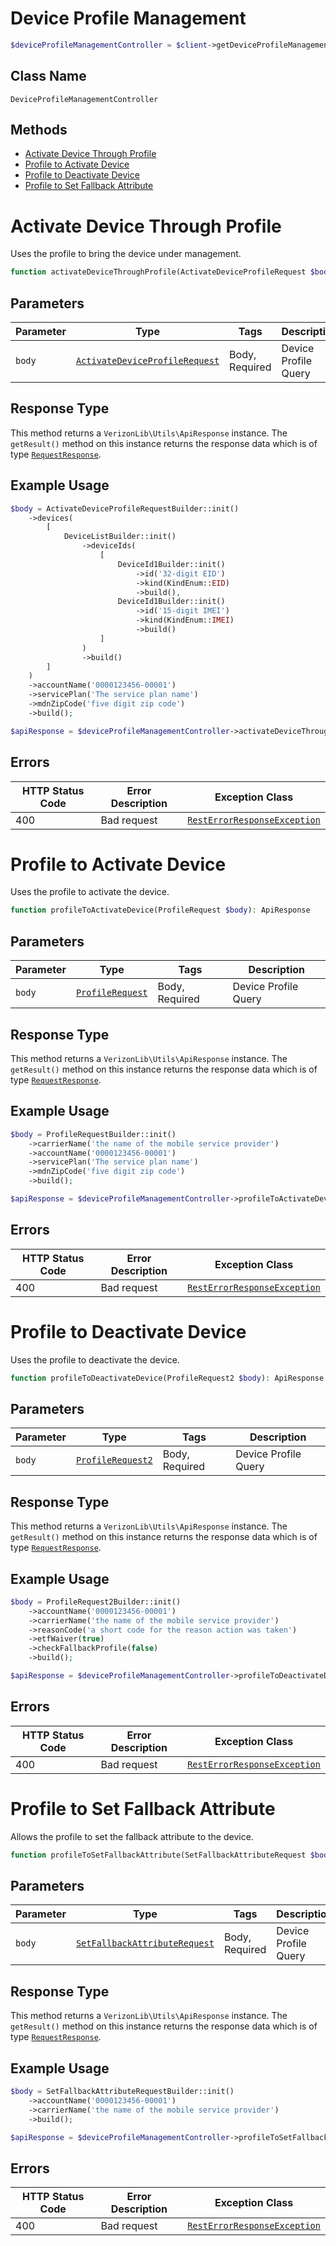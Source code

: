 # Device Profile Management

```php
$deviceProfileManagementController = $client->getDeviceProfileManagementController();
```

## Class Name

`DeviceProfileManagementController`

## Methods

* [Activate Device Through Profile](../../doc/controllers/device-profile-management.md#activate-device-through-profile)
* [Profile to Activate Device](../../doc/controllers/device-profile-management.md#profile-to-activate-device)
* [Profile to Deactivate Device](../../doc/controllers/device-profile-management.md#profile-to-deactivate-device)
* [Profile to Set Fallback Attribute](../../doc/controllers/device-profile-management.md#profile-to-set-fallback-attribute)


# Activate Device Through Profile

Uses the profile to bring the device under management.

```php
function activateDeviceThroughProfile(ActivateDeviceProfileRequest $body): ApiResponse
```

## Parameters

| Parameter | Type | Tags | Description |
|  --- | --- | --- | --- |
| `body` | [`ActivateDeviceProfileRequest`](../../doc/models/activate-device-profile-request.md) | Body, Required | Device Profile Query |

## Response Type

This method returns a `VerizonLib\Utils\ApiResponse` instance. The `getResult()` method on this instance returns the response data which is of type [`RequestResponse`](../../doc/models/request-response.md).

## Example Usage

```php
$body = ActivateDeviceProfileRequestBuilder::init()
    ->devices(
        [
            DeviceListBuilder::init()
                ->deviceIds(
                    [
                        DeviceId1Builder::init()
                            ->id('32-digit EID')
                            ->kind(KindEnum::EID)
                            ->build(),
                        DeviceId1Builder::init()
                            ->id('15-digit IMEI')
                            ->kind(KindEnum::IMEI)
                            ->build()
                    ]
                )
                ->build()
        ]
    )
    ->accountName('0000123456-00001')
    ->servicePlan('The service plan name')
    ->mdnZipCode('five digit zip code')
    ->build();

$apiResponse = $deviceProfileManagementController->activateDeviceThroughProfile($body);
```

## Errors

| HTTP Status Code | Error Description | Exception Class |
|  --- | --- | --- |
| 400 | Bad request | [`RestErrorResponseException`](../../doc/models/rest-error-response-exception.md) |


# Profile to Activate Device

Uses the profile to activate the device.

```php
function profileToActivateDevice(ProfileRequest $body): ApiResponse
```

## Parameters

| Parameter | Type | Tags | Description |
|  --- | --- | --- | --- |
| `body` | [`ProfileRequest`](../../doc/models/profile-request.md) | Body, Required | Device Profile Query |

## Response Type

This method returns a `VerizonLib\Utils\ApiResponse` instance. The `getResult()` method on this instance returns the response data which is of type [`RequestResponse`](../../doc/models/request-response.md).

## Example Usage

```php
$body = ProfileRequestBuilder::init()
    ->carrierName('the name of the mobile service provider')
    ->accountName('0000123456-00001')
    ->servicePlan('The service plan name')
    ->mdnZipCode('five digit zip code')
    ->build();

$apiResponse = $deviceProfileManagementController->profileToActivateDevice($body);
```

## Errors

| HTTP Status Code | Error Description | Exception Class |
|  --- | --- | --- |
| 400 | Bad request | [`RestErrorResponseException`](../../doc/models/rest-error-response-exception.md) |


# Profile to Deactivate Device

Uses the profile to deactivate the device.

```php
function profileToDeactivateDevice(ProfileRequest2 $body): ApiResponse
```

## Parameters

| Parameter | Type | Tags | Description |
|  --- | --- | --- | --- |
| `body` | [`ProfileRequest2`](../../doc/models/profile-request-2.md) | Body, Required | Device Profile Query |

## Response Type

This method returns a `VerizonLib\Utils\ApiResponse` instance. The `getResult()` method on this instance returns the response data which is of type [`RequestResponse`](../../doc/models/request-response.md).

## Example Usage

```php
$body = ProfileRequest2Builder::init()
    ->accountName('0000123456-00001')
    ->carrierName('the name of the mobile service provider')
    ->reasonCode('a short code for the reason action was taken')
    ->etfWaiver(true)
    ->checkFallbackProfile(false)
    ->build();

$apiResponse = $deviceProfileManagementController->profileToDeactivateDevice($body);
```

## Errors

| HTTP Status Code | Error Description | Exception Class |
|  --- | --- | --- |
| 400 | Bad request | [`RestErrorResponseException`](../../doc/models/rest-error-response-exception.md) |


# Profile to Set Fallback Attribute

Allows the profile to set the fallback attribute to the device.

```php
function profileToSetFallbackAttribute(SetFallbackAttributeRequest $body): ApiResponse
```

## Parameters

| Parameter | Type | Tags | Description |
|  --- | --- | --- | --- |
| `body` | [`SetFallbackAttributeRequest`](../../doc/models/set-fallback-attribute-request.md) | Body, Required | Device Profile Query |

## Response Type

This method returns a `VerizonLib\Utils\ApiResponse` instance. The `getResult()` method on this instance returns the response data which is of type [`RequestResponse`](../../doc/models/request-response.md).

## Example Usage

```php
$body = SetFallbackAttributeRequestBuilder::init()
    ->accountName('0000123456-00001')
    ->carrierName('the name of the mobile service provider')
    ->build();

$apiResponse = $deviceProfileManagementController->profileToSetFallbackAttribute($body);
```

## Errors

| HTTP Status Code | Error Description | Exception Class |
|  --- | --- | --- |
| 400 | Bad request | [`RestErrorResponseException`](../../doc/models/rest-error-response-exception.md) |

